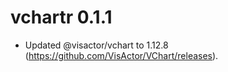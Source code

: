 # vchartr 0.1.1

* Updated @visactor/vchart to 1.12.8 (https://github.com/VisActor/VChart/releases).

